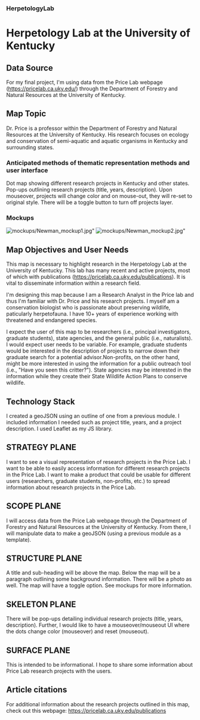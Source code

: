 ### HerpetologyLab

# Herpetology Lab at the University of Kentucky

## Data Source

For my final project, I'm using data from the Price Lab webpage (https://pricelab.ca.uky.edu/) through the Department of Forestry and Natural Resources at the University of Kentucky.



## Map Topic

Dr. Price is a professor within the Department of Forestry and Natural Resources at the University of Kentucky. His research focuses on ecology and conservation of semi-aquatic and aquatic organisms in Kentucky and surrounding states.



### Anticipated methods of thematic representation methods and user interface 

Dot map showing different research projects in Kentucky and other states. Pop-ups outlining research projects (title, years, description). Upon mouseover, projects will change color and on mouse-out, they will re-set to original style. There will be a toggle button to turn off projects layer.



### Mockups

![mockups/Newman_mockup1.jpg"](Newman_mockup1.jpg)
![mockups/Newman_mockup2.jpg"](Newman_mockup2.jpg)



## Map Objectives and User Needs

This map is necessary to highlight research in the Herpetology Lab at the University of Kentucky. This lab has many recent and active projects, most of which with publications (https://pricelab.ca.uky.edu/publications). It is vital to disseminate information within a research field. 


I'm designing this map because I am a Research Analyst in the Price lab and thus I'm familiar with Dr. Price and his research projects. I myself am a conservation biologist who is passionate about preserving wildlife, paticularly herpetofauna. I have 10+ years of experience working with threatened and endangered species.


I expect the user of this map to be researchers (i.e., principal investigators, graduate students), state agencies, and the general public (i.e., naturalists). I would expect user needs to be variable. For example, graduate students would be interested in the description of projects to narrow down their graduate search for a potential advisor.Non-profits, on the other hand, might be more interested in using the information for a public outreach tool (i.e., "Have you seen this critter?"). State agencies may be interested in the information while they create their State Wildlife Action Plans to conserve wildlife.

## Technology Stack

I created a geoJSON using an outline of one from a previous module. I included information I needed such as project title, years, and a project description. I used Leaflet as my JS library.

## STRATEGY PLANE 

I want to see a visual representation of research projects in the Price Lab. I want to be able to easily access information for different research projects in the Price Lab. I want to make a product that could be usable for different users (researchers, graduate students, non-profits, etc.) to spread information about research projects in the Price Lab.

## SCOPE PLANE

I will access data from the Price Lab webpage through the Department of Forestry and Natural Resources at the University of Kentucky. From there, I will manipulate data to make a geoJSON (using a previous module as a template). 


## STRUCTURE PLANE

A title and sub-heading will be above the map. Below the map will be a paragraph outlining some background information. There will be a photo as well. The map will have a toggle option. See mockups for more information.


## SKELETON PLANE

 There will be pop-ups detailing individual research projects (title, years, description). Further, I would like to have a mouseover/mouseout UI where the dots change color (mouseover) and reset (mouseout).


## SURFACE PLANE

This is intended to be informational. I hope to share some information about Price Lab research projects with the users.



## Article citations

For additional information about the research projects outlined in this map, check out this webpage: https://pricelab.ca.uky.edu/publications
